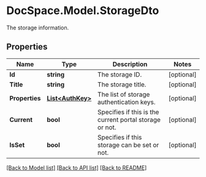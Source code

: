 # DocSpace.Model.StorageDto
The storage information.

## Properties

Name | Type | Description | Notes
------------ | ------------- | ------------- | -------------
**Id** | **string** | The storage ID. | [optional] 
**Title** | **string** | The storage title. | [optional] 
**Properties** | [**List&lt;AuthKey&gt;**](.md) | The list of storage authentication keys. | [optional] 
**Current** | **bool** | Specifies if this is the current portal storage or not. | [optional] 
**IsSet** | **bool** | Specifies if this storage can be set or not. | [optional] 

[[Back to Model list]](../README.md#documentation-for-models) [[Back to API list]](../README.md#documentation-for-api-endpoints) [[Back to README]](../README.md)

